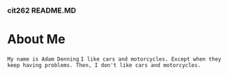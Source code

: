 ### cit262 README.MD

# About Me

`My name is Adam Denning`
`I like cars and motorcycles. Except when they keep having problems. Then, I don't like cars and motorcycles.`